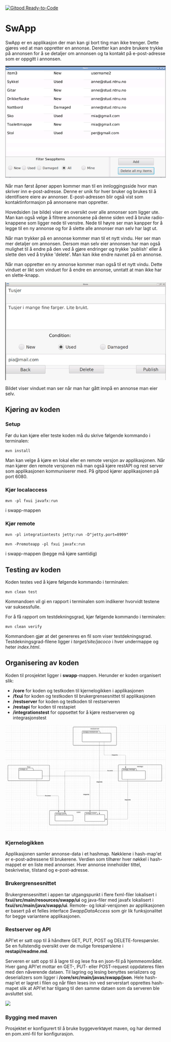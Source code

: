 [![Gitpod Ready-to-Code](https://img.shields.io/badge/Gitpod-Ready--to--Code-blue?logo=gitpod)](https://gitpod.idi.ntnu.no/#https://gitlab.stud.idi.ntnu.no/it1901/groups-2020/gr2065/gr2065) 

# SwApp
 
SwApp er en applikasjon der man kan gi bort ting man ikke trenger. Dette gjøres ved at man oppretter en annonse. Deretter kan andre brukere trykke på annonsen for å se detaljer om annonsen og ta kontakt på e-post-adresse som er oppgitt i annonsen. 

![](images/viewpage.PNG)

Når man først åpner appen kommer man til en innloggingsside hvor man skriver inn e-post-adresse. Denne er unik for hver bruker og brukes til å identifisere eiere av annonser. E-post-adressen blir også vist som kontaktinformasjon på annonsene man oppretter.

Hovedsiden (se bilde) viser en oversikt over alle annonser som ligger ute. Man kan også velge å filtrere annonsene på denne siden ved å bruke radio-knappene som ligger nede til venstre. Nede til høyre ser man kanpper for å legge til en ny annonse og for å slette alle annonser man selv har lagt ut.

Når man trykker på en annonse kommer man til et nytt vindu. Her ser man mer detaljer om annonsen. Dersom man selv eier annonsen har man også mulighet til å endre på den ved å gjøre endringer og trykke 'publish' eller å slette den ved å trykke 'delete'. Man kan ikke endre navnet på en annonse.

Når man oppretter en ny annonse kommer man også til et nytt vindu. Dette vinduet er likt som vinduet for å endre en annonse, unntatt at man ikke har en slette-knapp.

![](images/swappItemView.PNG)

Bildet viser vinduet man ser når man har gått innpå en annonse man eier selv.

## Kjøring av koden
### Setup
Før du kan kjøre eller teste koden må du skrive følgende kommando i terminalen:
```
mvn install
```
Man kan velge å kjøre en lokal eller en remote versjon av applikasjonen.
Når man kjører den remote versjonen må man også kjøre restAPI og rest server som applikasjonen kommuniserer med. På gitpod kjører applikasjonen på port 6080.

### Kjør localaccess
```
mvn -pl fxui javafx:run
```
i swapp-mappen

### Kjør remote
```
mvn -pl integrationtests jetty:run -D"jetty.port=8999"
```

```
mvn -Premoteapp -pl fxui javafx:run
```
i swapp-mappen (begge må kjøre samtidig)

## Testing av koden
Koden testes ved å kjøre følgende kommando i terminalen:
```
mvn clean test
```
Kommandoen vil gi en rapport i terminalen som indikerer hvorvidt testene var suksessfulle. 

For å få rapport om testdekningsgrad, kjør følgende kommando i terminalen:
```
mvn clean verify
```
Kommandoen gjør at det genereres en fil som viser testdekningsgrad. Testdekningsgrad-filene ligger i *target/site/jacoco* i hver undermappe og heter *index.html*.

## Organisering av koden 

Koden til prosjektet ligger i **swapp**-mappen. Herunder er koden organisert slik:
- **/core** for koden og testkoden til kjernelogikken i applikasjonen
- **/fxui** for koden og testkoden til brukergrensesnittet til applikasjonen
- **/restserver** for koden og testkoden til restserveren
- **/restapi** for koden til restapiet
- **/integrationstest** for oppsettet for å kjøre restserveren og integrasjonstest
 
 ![](images/packagediagram.png)

### Kjernelogikken
Applikasjonen samler annonse-data i et hashmap. Nøkklene i hash-map'et er e-post-adressene til brukerene. Verdien som tilhører hver nøkkel i hash-mappet er en liste med annonser. Hver annonse inneholder tittel, beskrivelse, tilstand og e-post-adresse.

### Brukergrensesnittet
Brukergrensesnittet i appen tar utgangspunkt i flere fxml-filer lokalisert i **fxui/src/main/resources/swapp/ui** og java-filer med javafx lokalisert i **fxui/src/main/java/swapp/ui**. Remote- og lokal-versjonen av applikasjonen er basert på et felles interface *SwappDataAccess* som gir lik funksjonalitet for begge variantene applikasjonen.


### Restserver og API
API'et er satt opp til å håndtere GET, PUT, POST og DELETE-forespørsler. Se en fullstendig oversikt over de mulige forespørslene i **restapi/readme.md**.

Serveren er satt opp til å lagre til og lese fra en json-fil på hjemmeområdet. Hver gang API'et mottar en GET-, PUT- eller POST-request oppdateres filen med den nåverende dataen. Til lagring og lesing benyttes serializers og deserializers som ligger i **/core/src/main/javas/swapp/json**. Hele hash-map'et er lagret i filen og når filen leses inn ved serverstart opprettes hash-mapet slik at API'et har tilgang til den samme dataen som da serveren ble avsluttet sist.

 ![](../../images/seqdiag.png)

### Bygging med maven 
Prosjektet er konfigurert til å bruke byggeverktøyet maven, og har dermed en pom.xml-fil for konfigurasjon.

